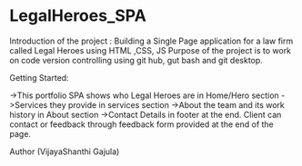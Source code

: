 # LegalHeroes_SPA
Introduction of the project : Building a Single Page application for a law firm called Legal Heroes using HTML ,CSS, JS Purpose of the project is to work on code version controlling using git hub, gut bash and git desktop.

Getting Started:

->This portfolio SPA shows who Legal Heroes are in Home/Hero section ->Services they provide in services section ->About the team and its work history in About section ->Contact Details in footer at the end. Client can contact or feedback through feedback form provided at the end of the page.

Author (VijayaShanthi Gajula)
